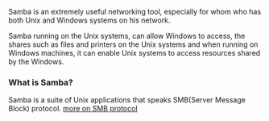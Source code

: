 Samba is an extremely useful networking tool, especially for whom who has both Unix and Windows systems on his network. 

Samba running on the Unix systems, can allow Windows to access, the shares such as files and printers on the Unix systems and when running on Windows machines, it can enable Unix systems to access resources shared by the Windows.

### What is Samba?
Samba is a suite of Unix applications that speaks SMB(Server Message Block) protocol. [more on SMB protocol](./SMB.md)